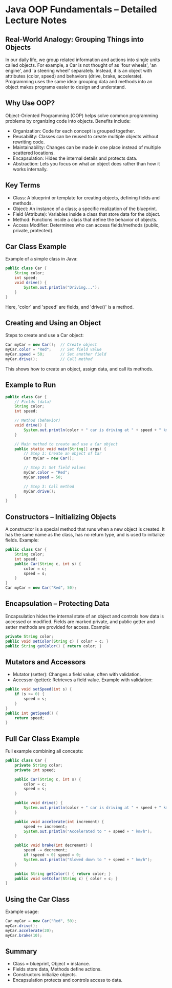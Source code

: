# Java OOP Fundamentals – Detailed Lecture Notes

## Real-World Analogy: Grouping Things into Objects
In our daily life, we group related information and actions into single units called objects.
For example, a Car is not thought of as 'four wheels', 'an engine', and 'a steering wheel' separately.
Instead, it is an object with attributes (color, speed) and behaviors (drive, brake, accelerate).
Programming uses the same idea: grouping data and methods into an object makes programs easier to design and understand.

## Why Use OOP?
Object-Oriented Programming (OOP) helps solve common programming problems by organizing code into objects.
Benefits include:
- Organization: Code for each concept is grouped together.
- Reusability: Classes can be reused to create multiple objects without rewriting code.
- Maintainability: Changes can be made in one place instead of multiple scattered locations.
- Encapsulation: Hides the internal details and protects data.
- Abstraction: Lets you focus on what an object does rather than how it works internally.

## Key Terms
- Class: A blueprint or template for creating objects, defining fields and methods.
- Object: An instance of a class; a specific realization of the blueprint.
- Field (Attribute): Variables inside a class that store data for the object.
- Method: Functions inside a class that define the behavior of objects.
- Access Modifier: Determines who can access fields/methods (public, private, protected).

## Car Class Example
Example of a simple class in Java:
```java
public class Car {
    String color;
    int speed;
    void drive() {
        System.out.println("Driving...");
    }
}
```
Here, 'color' and 'speed' are fields, and 'drive()' is a method.

## Creating and Using an Object
Steps to create and use a Car object:
```java
Car myCar = new Car();  // Create object
myCar.color = "Red";    // Set field value
myCar.speed = 50;       // Set another field
myCar.drive();          // Call method
```
This shows how to create an object, assign data, and call its methods.

## Example to Run
```java
public class Car {
    // Fields (data)
    String color;
    int speed;

    // Method (behavior)
    void drive() {
        System.out.println(color + " car is driving at " + speed + " km/h.");
    }

    // Main method to create and use a Car object
    public static void main(String[] args) {
        // Step 1: Create an object of Car
        Car myCar = new Car();

        // Step 2: Set field values
        myCar.color = "Red";
        myCar.speed = 50;

        // Step 3: Call method
        myCar.drive();
    }
}
````



## Constructors – Initializing Objects
A constructor is a special method that runs when a new object is created.
It has the same name as the class, has no return type, and is used to initialize fields.
Example:
```java
public class Car {
    String color;
    int speed;
    public Car(String c, int s) {
        color = c;
        speed = s;
    }
}
Car myCar = new Car("Red", 50);
```

## Encapsulation – Protecting Data
Encapsulation hides the internal state of an object and controls how data is accessed or modified.
Fields are marked private, and public getter and setter methods are provided for access.
Example:
```java
private String color;
public void setColor(String c) { color = c; }
public String getColor() { return color; }
```

## Mutators and Accessors
- Mutator (setter): Changes a field value, often with validation.
- Accessor (getter): Retrieves a field value.
Example with validation:
```java
public void setSpeed(int s) {
    if (s >= 0) {
        speed = s;
    }
}
public int getSpeed() {
    return speed;
}
```

## Full Car Class Example
Full example combining all concepts:
```java
public class Car {
    private String color;
    private int speed;

    public Car(String c, int s) {
        color = c;
        speed = s;
    }

    public void drive() {
        System.out.println(color + " car is driving at " + speed + " km/h");
    }

    public void accelerate(int increment) {
        speed += increment;
        System.out.println("Accelerated to " + speed + " km/h");
    }

    public void brake(int decrement) {
        speed -= decrement;
        if (speed < 0) speed = 0;
        System.out.println("Slowed down to " + speed + " km/h");
    }

    public String getColor() { return color; }
    public void setColor(String c) { color = c; }
}
```

## Using the Car Class
Example usage:
```java
Car myCar = new Car("Red", 50);
myCar.drive();
myCar.accelerate(20);
myCar.brake(10);
```

## Summary
- Class = blueprint, Object = instance.
- Fields store data, Methods define actions.
- Constructors initialize objects.
- Encapsulation protects and controls access to data.

